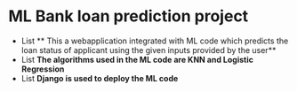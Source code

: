 # ML Bank loan prediction project

* List ** This a webapplication integrated with ML code which predicts the loan status of applicant using the given inputs provided by the user**
* List **The algorithms used in the ML code are KNN and Logistic Regression**
* List **Django is used to deploy the ML code**

